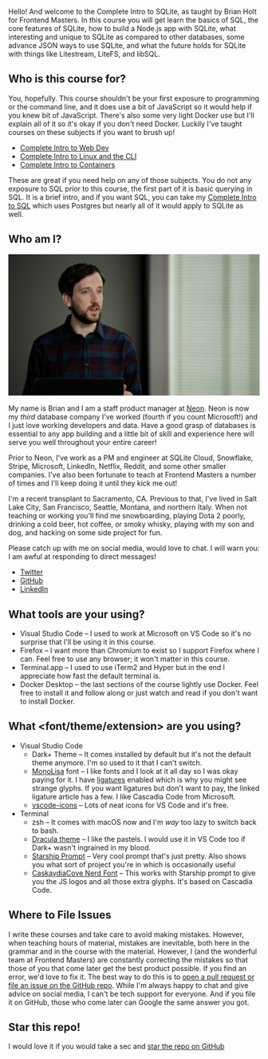 Hello! And welcome to the Complete Intro to SQLite, as taught by Brian Holt for Frontend Masters. In this course you will get learn the basics of SQL, the core features of SQLite, how to build a Node.js app with SQLite, what interesting and unique to SQLite as compared to other databases, some advance JSON ways to use SQLite, and what the future holds for SQLite with things like Litestream, LiteFS, and libSQL.

## Who is this course for?

You, hopefully. This course shouldn't be your first exposure to programming or the command line, and it does use a bit of JavaScript so it would help if you knew bit of JavaScript. There's also some very light Docker use but I'll explain all of it so it's okay if you don't need Docker. Luckily I've taught courses on these subjects if you want to brush up!

- [Complete Intro to Web Dev][web-dev]
- [Complete Intro to Linux and the CLI][cli]
- [Complete Intro to Containers][containers]

These are great if you need help on any of those subjects. You do not any exposure to SQL prior to this course, the first part of it is basic querying in SQL. It is a brief intro, and if you want SQL, you can take my [Complete Intro to SQL][sql] which uses Postgres but nearly all of it would apply to SQLite as well.

## Who am I?

![Brian Holt](/images/social-share-cover.jpg)

My name is Brian and I am a staff product manager at [Neon][neon]. Neon is now my _third_ database company I've worked (fourth if you count Microsoft!) and I just love working developers and data. Have a good grasp of databases is essential to any app building and a little bit of skill and experience here will serve you well throughout your entire career!

Prior to Neon, I've work as a PM and engineer at SQLite Cloud, Snowflake, Stripe, Microsoft, LinkedIn, Netflix, Reddit, and some other smaller companies. I've also been fortunate to teach at Frontend Masters a number of times and I'll keep doing it until they kick me out!

I'm a recent transplant to Sacramento, CA. Previous to that, I've lived in Salt Lake City, San Francisco, Seattle, Montana, and northern Italy. When not teaching or working you'll find me snowboarding, playing Dota 2 poorly, drinking a cold beer, hot coffee, or smoky whisky, playing with my son and dog, and hacking on some side project for fun.

Please catch up with me on social media, would love to chat. I will warn you: I am awful at responding to direct messages!

- [Twitter][twitter]
- [GitHub][github]
- [LinkedIn][linkedin]

## What tools are your using?

- Visual Studio Code – I used to work at Microsoft on VS Code so it's no surprise that I'll be using it in this course.
- Firefox – I want more than Chromium to exist so I support Firefox where I can. Feel free to use any browser; it won't matter in this course.
- Terminal.app – I used to use iTerm2 and Hyper but in the end I appreciate how fast the default terminal is.
- Docker Desktop – the last sections of the course lightly use Docker. Feel free to install it and follow along or just watch and read if you don't want to install Docker.

## What <font/theme/extension> are you using?

- Visual Studio Code
  - Dark+ Theme – It comes installed by default but it's not the default theme anymore. I'm so used to it that I can't switch.
  - [MonoLisa][monolisa] font – I like fonts and I look at it all day so I was okay paying for it. I have [ligatures][ligatures] enabled which is why you might see strange glyphs. If you want ligatures but don't want to pay, the linked ligature article has a few. I like Cascadia Code from Microsoft.
  - [vscode-icons][vscode-icons] – Lots of neat icons for VS Code and it's free.
- Terminal
  - zsh – It comes with macOS now and I'm _way_ too lazy to switch back to bash.
  - [Dracula theme][dracula] – I like the pastels. I would use it in VS Code too if Dark+ wasn't ingrained in my blood.
  - [Starship Prompt][starship] – Very cool prompt that's just pretty. Also shows you what sort of project you're in which is occasionally useful
  - [CaskaydiaCove Nerd Font][nerd] – This works with Starship prompt to give you the JS logos and all those extra glyphs. It's based on Cascadia Code.

## Where to File Issues

I write these courses and take care to avoid making mistakes. However, when teaching hours of material, mistakes are inevitable, both here in the grammar and in the course with the material. However, I (and the wonderful team at Frontend Masters) are constantly correcting the mistakes so that those of you that come later get the best product possible. If you find an error, we'd love to fix it. The best way to do this is to [open a pull request or file an issue on the GitHub repo][issue]. While I'm always happy to chat and give advice on social media, I can't be tech support for everyone. And if you file it on GitHub, those who come later can Google the same answer you got.

## Star this repo!

I would love it if you would take a sec and [star the repo on GitHub][star]

[web-dev]: https://frontendmasters.com/courses/web-development-v3/
[cli]: https://frontendmasters.com/courses/linux-command-line/
[containers]: https://frontendmasters.com/courses/complete-intro-containers-v2/
[sql]: https://frontendmasters.com/courses/sql/
[neon]: https://neon.tech/
[twitter]: https://twitter.com/holtbt
[github]: https://github.com/btholt
[linkedin]: https://www.linkedin.com/in/btholt/
[ligatures]: https://worldofzero.com/posts/enable-font-ligatures-vscode/
[monolisa]: https://www.monolisa.dev/
[vscode-icons]: https://marketplace.visualstudio.com/items?itemName=vscode-icons-team.vscode-icons
[dracula]: https://draculatheme.com/terminal
[starship]: https://starship.rs/
[nerd]: https://www.nerdfonts.com/font-downloads
[issue]: https://github.com/btholt/complete-intro-to-sqlite/issues
[star]: https://github.com/btholt/complete-intro-to-sqlite
